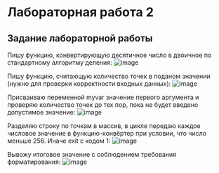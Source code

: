 # Лабораторная работа 2

## Задание лабораторной работы

Пишу функцию, конвертирующую десятичное число в двоичное по стандартному алгоритму деления: 
![image](https://github.com/user-attachments/assets/ed0d05bb-d768-4a2a-badc-ba3f044fa568)

Пишу функцию, считающую количество точек в поданом значении (нужно для проверки корректности входных данных):
![image](https://github.com/user-attachments/assets/1088764e-a2e1-4936-9dda-b6910bb7b3f7)

Присваиваю переменной myvar значение первого аргумента и проверяю количество точек до тех пор, пока не будет введено допустимое значение:
![image](https://github.com/user-attachments/assets/5c6553fb-7a74-4887-a090-7703c49fa2cc)

Разделяю строку по точкам в массив, в цикле передаю каждое числовое значение в функцию-конвёртер при условии, что число меньше 256. Иначе exit с кодом 1:
![image](https://github.com/user-attachments/assets/0451e8a9-5e81-4018-a8e4-da39c8c1195d)

Вывожу итоговое значение с соблюдением требования форматирования:
![image](https://github.com/user-attachments/assets/b957ccfd-9dda-43b8-827f-934944850949)





